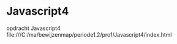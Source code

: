 # Javascript4
opdracht Javascript4 file:///C:/ma/bewijzenmap/periode1.2/pro1/Javascript4/index.html
